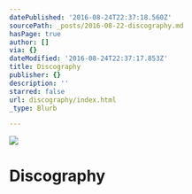```yaml
---
datePublished: '2016-08-24T22:37:18.560Z'
sourcePath: _posts/2016-08-22-discography.md
hasPage: true
author: []
via: {}
dateModified: '2016-08-24T22:37:17.853Z'
title: Discography
publisher: {}
description: ''
starred: false
url: discography/index.html
_type: Blurb

---
```

![](https://the-grid-user-content.s3-us-west-2.amazonaws.com/c597d407-aa24-4f56-9c38-3b656d67a56e.jpg)

# Discography